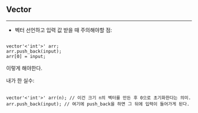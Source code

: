 ## Vector
***
* 벡터 선언하고 입력 값 받을 때 주의해야할 점:
<pre><code>
vector'<'int'>' arr;
arr.push_back(input);
arr[0] = input;
</pre></code>

이렇게 해야한다.

내가 한 실수:
<pre><code>
vector'<'int'>' arr(n); // 이건 크기 n의 벡터를 만든 후 0으로 초기화한다는 의미.
arr.push_back(input); // 여기에 push_back을 하면 그 뒤에 입력이 들어가게 된다.
</pre></code>

